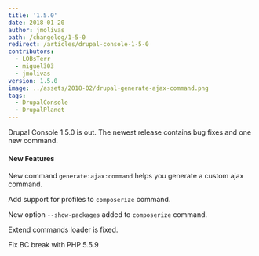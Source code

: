 ```yaml
---
title: '1.5.0'
date: 2018-01-20
author: jmolivas
path: /changelog/1-5-0
redirect: /articles/drupal-console-1-5-0
contributors:
  - LOBsTerr
  - miguel303
  - jmolivas
version: 1.5.0
image: ../assets/2018-02/drupal-generate-ajax-command.png
tags:
  - DrupalConsole
  - DrupalPlanet
---
```


Drupal Console 1.5.0 is out. The newest release contains bug fixes and one new command.


#### New Features

New command `generate:ajax:command` helps you generate a custom ajax command.

Add support for profiles to `composerize` command.

New option `--show-packages` added to `composerize` command.

Extend commands loader is fixed.

Fix BC break with PHP 5.5.9
